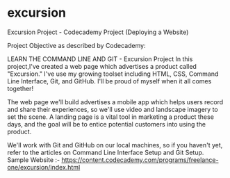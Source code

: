 # excursion
Excursion Project - Codecademy Project (Deploying a Website)

Project Objective as described by Codecademy:

LEARN THE COMMAND LINE AND GIT - Excursion Project In this project,I've created a web page which advertises a product called "Excursion." I've use my growing toolset including HTML, CSS, Command Line Interface, Git, and GitHub. I'll be proud of myself when it all comes together!

The web page we'll build advertises a mobile app which helps users record and share their experiences, so we'll use video and landscape imagery to set the scene. A landing page is a vital tool in marketing a product these days, and the goal will be to entice potential customers into using the product.

We'll work with Git and GitHub on our local machines, so if you haven't yet, refer to the articles on Command Line Interface Setup and Git Setup.
Sample Website :- https://content.codecademy.com/programs/freelance-one/excursion/index.html

